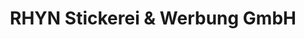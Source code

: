 ---
title: "RHYN Stickerei & Werbung GmbH"
url: /unterlangenegg/rhyn-stickerei-und-werbung-gmbh/
shop: Nähzubehör
---